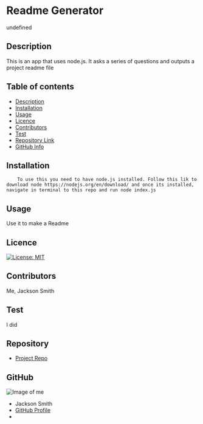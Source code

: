 
# **Readme Generator**
undefined
## Description 
This is an app that uses node.js. It asks a series of questions and outputs a project readme file
## Table of contents
- [Description](#Description)
- [Installation](#Installation)
- [Usage](#Usage)
- [Licence](#Licence)
- [Contributors](#Contributors)
- [Test](#Test)
- [Repository Link](#Repository)
- [GitHub Info](#GitHub) 
## Installation
        To use this you need to have node.js installed. Follow this lik to download node https://nodejs.org/en/download/ and once its installed, navigate in terminal to this repo and run node index.js
## Usage
Use it to make a Readme
## Licence
[![License: MIT](https://img.shields.io/badge/License-MIT-yellow.svg)](https://opensource.org/licenses/MIT)
## Contributors
Me, Jackson Smith
## Test
I did
## Repository
- [Project Repo](https://github.com/jsmithonline82)
## GitHub
![Image of me](https://avatars2.githubusercontent.com/u/68339980?v=4)
- Jackson Smith
- [GitHub Profile](https://github.com/jsmithonline82)
- <null>
